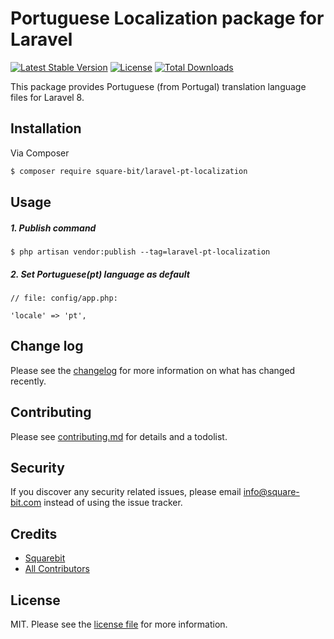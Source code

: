 # Portuguese Localization package for Laravel

[![Latest Stable Version](https://poser.pugx.org/square-bit/laravel-pt-localization/v)](//packagist.org/packages/square-bit/laravel-pt-localization)
[![License](https://poser.pugx.org/square-bit/laravel-pt-localization/license)](//packagist.org/packages/square-bit/laravel-pt-localization)
[![Total Downloads](https://poser.pugx.org/square-bit/laravel-pt-localization/downloads)](//packagist.org/packages/square-bit/laravel-pt-localization)

This package provides Portuguese (from Portugal) translation language files for Laravel 8.

## Installation

Via Composer

``` bash
$ composer require square-bit/laravel-pt-localization
```

## Usage
##### 1. Publish command
  ```shell
  $ php artisan vendor:publish --tag=laravel-pt-localization
  ```
##### 2. Set Portuguese(pt) language as default
  ```
  // file: config/app.php:
  
  'locale' => 'pt',
  ```
## Change log

Please see the [changelog](changelog.md) for more information on what has changed recently.

## Contributing

Please see [contributing.md](contributing.md) for details and a todolist.

## Security

If you discover any security related issues, please email info@square-bit.com instead of using the issue tracker.

## Credits

- [Squarebit][link-author]
- [All Contributors][link-contributors]

## License

MIT. Please see the [license file](license.md) for more information.

[link-author]: https://github.com/square-bit
[link-contributors]: ../../contributors
